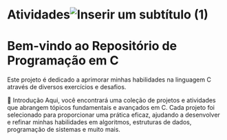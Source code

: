 
# Atividades![Inserir um subtítulo (1)](https://github.com/user-attachments/assets/beef8b90-3da3-4204-befc-f9beac98b0e9)
 # Bem-vindo ao Repositório de Programação em C

Este projeto é dedicado a aprimorar minhas habilidades na linguagem C através de diversos exercícios e desafios.

🚀 Introdução
Aqui, você encontrará uma coleção de projetos e atividades que abrangem tópicos fundamentais e avançados em C. Cada projeto foi selecionado para proporcionar uma prática eficaz, ajudando a desenvolver e refinar minhas habilidades em algoritmos, estruturas de dados, programação de sistemas e muito mais.


